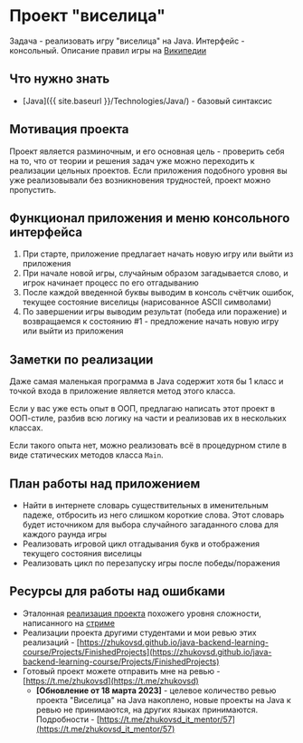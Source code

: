 # Проект "виселица"

Задача - реализовать игру "виселица" на Java. Интерфейс - консольный. Описание правил игры на [Википедии](https://ru.wikipedia.org/wiki/%D0%92%D0%B8%D1%81%D0%B5%D0%BB%D0%B8%D1%86%D0%B0_(%D0%B8%D0%B3%D1%80%D0%B0))

## Что нужно знать

- [Java]({{ site.baseurl }}/Technologies/Java/) - базовый синтаксис

## Мотивация проекта

Проект является разминочным, и его основная цель - проверить себя на то, что от теории и решения задач уже можно переходить к реализации цельных проектов. Если приложения подобного уровня вы уже реализовывали без возникновения трудностей, проект можно пропустить.

## Функционал приложения и меню консольного интерфейса

1. При старте, приложение предлагает начать новую игру или выйти из приложения
2. При начале новой игры, случайным образом загадывается слово, и игрок начинает процесс по его отгадыванию
3. После каждой введенной буквы выводим в консоль счётчик ошибок, текущее состояние виселицы (нарисованное ASCII символами)
4. По завершении игры выводим результат (победа или поражение) и возвращаемся к состоянию #1 - предложение начать новую игру или выйти из приложения

## Заметки по реализации

Даже самая маленькая программа в Java содержит хотя бы 1 класс и точкой входа в приложение является метод этого класса.

Если у вас уже есть опыт в ООП, предлагаю написать этот проект в ООП-стиле, разбив всю логику на части и реализовав их в нескольких классах.

Если такого опыта нет, можно реализовать всё в процедурном стиле в виде статических методов класса `Main`.

## План работы над приложением

- Найти в интернете словарь существительных в именительным падеже, отбросить из него слишком короткие слова. Этот словарь будет источником для выбора случайного загаданного слова для каждого раунда игры
- Реализовать игровой цикл отгадывания букв и отображения текущего состояния виселицы
- Реализовать цикл по перезапуску игры после победы/поражения

## Ресурсы для работы над ошибками

- Эталонная [реализация проекта](https://github.com/zhukovsd/tic-tac-toe) похожего уровня сложности, написанного на [стриме](https://www.youtube.com/watch?v=PPikj1qHxrA)
- Реализации проекта другими студентами и мои ревью этих реализаций - [https://zhukovsd.github.io/java-backend-learning-course/Projects/FinishedProjects](https://zhukovsd.github.io/java-backend-learning-course/Projects/FinishedProjects)
- Готовый проект можете отправить мне на ревью - [https://t.me/zhukovsd](https://t.me/zhukovsd)
  - **[Обновление от 18 марта 2023]** - целевое количество ревью проекта "Виселица" на Java накоплено, новые проекты на Java к ревью не принимаются, на других языках принимаются. Подробности - [https://t.me/zhukovsd_it_mentor/57](https://t.me/zhukovsd_it_mentor/57) 
